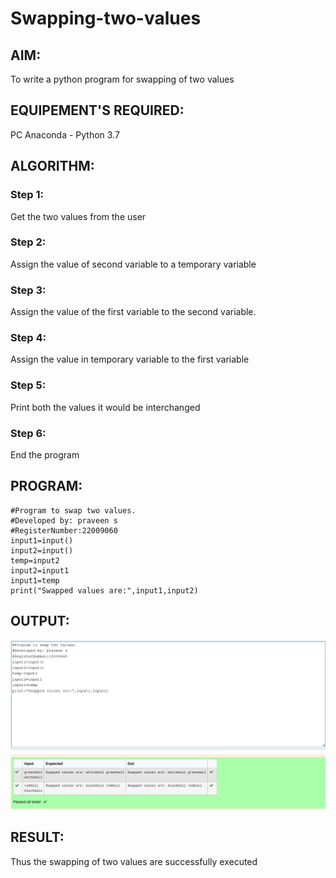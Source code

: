 # Swapping-two-values

## AIM:

To write a python program for swapping of two values
## EQUIPEMENT'S REQUIRED: 
PC
Anaconda - Python 3.7
## ALGORITHM: 

### Step 1:
Get the two values from the user
### Step 2: 
Assign the value of second variable to a temporary variable 
### Step 3: 
Assign the value of the first variable to the second variable.
### Step 4:  
Assign the value in temporary variable to the first variable
### Step 5: 
Print both the values it would be interchanged
### Step 6: 
End the program
## PROGRAM:
```
#Program to swap two values.
#Developed by: praveen s
#RegisterNumber:22009060
input1=input()
input2=input()
temp=input2
input2=input1
input1=temp
print("Swapped values are:",input1,input2)
```

## OUTPUT:
![](swappingoftwovariables.png)


## RESULT:
Thus the swapping of two values are successfully executed



